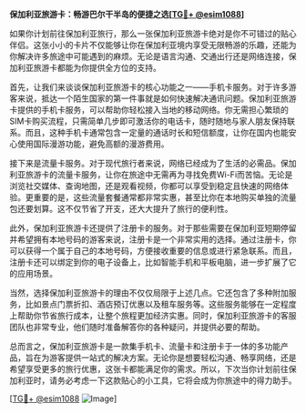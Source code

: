 **保加利亚旅游卡：畅游巴尔干半岛的便捷之选[[TG💪+ @esim1088](https://t.me/s/esim1088)]**

如果你计划前往保加利亚旅行，那么一张保加利亚旅游卡绝对是你不可错过的贴心伴侣。这张小小的卡片不仅能够让你在保加利亚境内享受无限畅游的乐趣，还能为你解决许多旅途中可能遇到的麻烦。无论是语言沟通、交通出行还是网络连接，保加利亚旅游卡都能为你提供全方位的支持。

首先，让我们来谈谈保加利亚旅游卡的核心功能之一——手机卡服务。对于许多游客来说，抵达一个陌生国家的第一件事就是如何快速解决通讯问题。保加利亚旅游卡提供的手机卡服务，可以帮助你轻松接入当地的移动网络。你无需担心繁琐的SIM卡购买流程，只需简单几步即可激活你的电话卡，随时随地与家人朋友保持联系。而且，这种手机卡通常包含一定量的通话时长和短信额度，让你在国内也能安心使用国际漫游功能，避免高额的漫游费用。

接下来是流量卡服务。对于现代旅行者来说，网络已经成为了生活的必需品。保加利亚旅游卡的流量卡服务，让你在旅途中无需再为寻找免费Wi-Fi而苦恼。无论是浏览社交媒体、查询地图，还是观看视频，你都可以享受到稳定且快速的网络体验。更重要的是，这些流量套餐通常都非常实惠，甚至比你在本地购买单独的流量包还要划算。这不仅节省了开支，还大大提升了旅行的便利性。

此外，保加利亚旅游卡还提供了注册卡的服务。对于那些需要在保加利亚短期停留并希望拥有本地号码的游客来说，注册卡是一个非常实用的选择。通过注册卡，你可以获得一个属于自己的本地号码，方便接收重要的信息或进行紧急联系。而且，注册卡还可以绑定到你的电子设备上，比如智能手机和平板电脑，进一步扩展了它的应用场景。

当然，选择保加利亚旅游卡的理由不仅仅局限于上述几点。它还包含了多种附加服务，比如景点门票折扣、酒店预订优惠以及租车服务等。这些服务能够在一定程度上帮助你节省旅行成本，让整个旅程更加经济实惠。同时，保加利亚旅游卡的客服团队也非常专业，他们随时准备解答你的各种疑问，并提供必要的帮助。

总而言之，保加利亚旅游卡是一款集手机卡、流量卡和注册卡于一体的多功能产品，旨在为游客提供一站式的解决方案。无论你是想要轻松沟通、畅享网络，还是希望享受更多的旅行优惠，这张卡都能满足你的需求。所以，下次当你计划前往保加利亚时，请务必考虑一下这款贴心的小工具，它将会成为你旅途中的得力助手。

[[TG💪+ @esim1088](https://t.me/s/esim1088) ![Image](https://i.postimg.cc/4NQfJmqS/Snipaste-2025-05-13-00-14-12.png)]